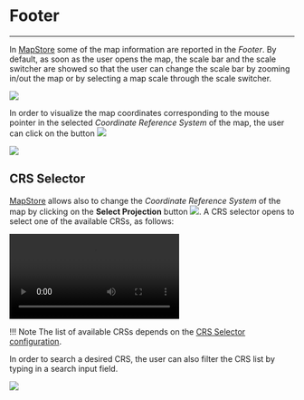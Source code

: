# Footer

********

In [MapStore](https://mapstore.geosolutionsgroup.com/mapstore/#/) some of the map information are reported in the *Footer*. By default, as soon as the user opens the map, the scale bar and the scale switcher are showed so that the user can change the scale bar by zooming in/out the map or by selecting a map scale through the scale switcher.

<img src="../img/footer/show_scale1.jpg" class="ms-docimage" />

In order to visualize the map coordinates corresponding to the mouse pointer in the selected *Coordinate Reference System* of the map, the user can click on the button <img src="../img/button/mouse-icon.jpg" class="ms-docbutton"/>

<img src="../img/footer/show_coordinates1.jpg" class="ms-docimage" />

## CRS Selector

 [MapStore](https://mapstore.geosolutionsgroup.com/mapstore/#/) allows also to change the *Coordinate Reference System* of the map by clicking on the **Select Projection** button <img src="../img/button/crs_selector_icon.jpg" class="ms-docbutton"/>. A CRS selector opens to select one of the available CRSs, as follows:

<video class="ms-docimage" controls><source src="../img/footer/CRS_selector.mp4" /></video>

!!! Note
    The list of available CRSs depends on the [CRS Selector configuration](https://mapstore.readthedocs.io/en/latest/developer-guide/local-config/#crs-selector-configuration).

In order to search a desired CRS, the user can also filter the CRS list by typing in a search input field.

<img src="../img/footer/searchCRS.jpg" class="ms-docimage" style="max-width:200px;"/>
